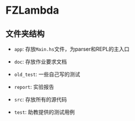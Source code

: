 # FZLambda

## 文件夹结构

- `app`: 存放`Main.hs`文件，为parser和REPL的主入口

- `doc`: 存放作业要求文档

- `old_test`: 一些自己写的测试

- `report`: 实验报告

- `src`: 存放所有的源代码

- `test`: 助教提供的测试用例
